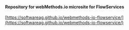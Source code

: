 #### Repository for webMethods.io microsite for FlowServices

[https://softwareag.github.io/webmethods-io-flowservice/](https://softwareag.github.io/webmethods-io-flowservice/)
